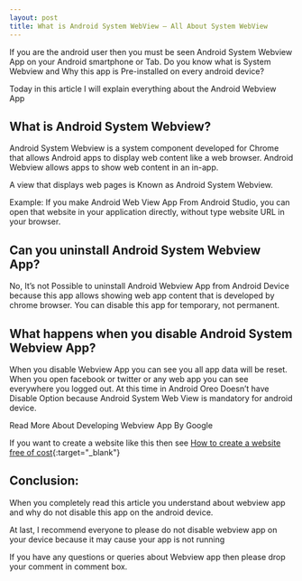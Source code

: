 ```yaml
---
layout: post
title: What is Android System WebView – All About System WebView
---
```


If you are the android user then you must be seen Android System Webview App on your Android smartphone or Tab. Do you know what is System Webview and Why this app is Pre-installed on every android device?

Today in this article I will explain everything about the Android Webview App

## What is Android System Webview?

Android System Webview is a system component developed for Chrome that allows Android apps to display web content like a web browser. Android Webview allows apps to show web content in an in-app.

A view that displays web pages is Known as Android System Webview.

Example: If you make Android Web View App From Android Studio, you can open that website in your application directly, without type website URL in your browser.

<amp-img width="600" height="300" layout="responsive" src="https://www.andrimo.com/assets/images/what-is-android-system-webview.jpg"></amp-img>

## Can you uninstall Android System Webview App?

No, It’s not Possible to uninstall Android Webview App from Android Device because this app allows showing web app content that is developed by chrome browser. You can disable this app for temporary, not permanent.

## What happens when you disable Android System Webview App?

When you disable Webview App you can see you all app data will be reset. When you open facebook or twitter or any web app you can see everywhere you logged out. At this time in Android Oreo Doesn’t have Disable Option because Android System Web View is mandatory for android device.

Read More About Developing Webview App By Google

If you want to create a website like this then see [How to create a website free of cost](https://redirect.andrimo.com/htcawfoc){:target="_blank"}

## Conclusion:

When you completely read this article you understand about webview app and why do not disable this app on the android device.

At last, I recommend everyone to please do not disable webview app on your device because it may cause your app is not running

If you have any questions or queries about Webview app then please drop your comment in comment box.
